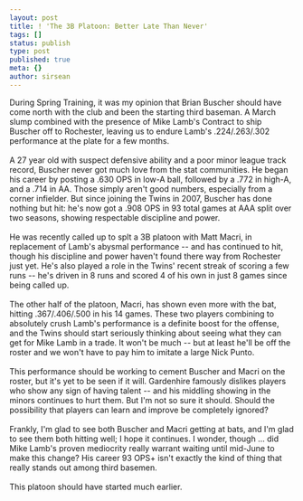 ```yaml
---
layout: post
title: ! 'The 3B Platoon: Better Late Than Never'
tags: []
status: publish
type: post
published: true
meta: {}
author: sirsean
---
```

During Spring Training, it was my opinion that Brian Buscher should have come north with the club and been the starting third baseman. A March slump combined with the presence of Mike Lamb's Contract to ship Buscher off to Rochester, leaving us to endure Lamb's .224/.263/.302 performance at the plate for a few months.<br /><br />A 27 year old with suspect defensive ability and a poor minor league track record, Buscher never got much love from the stat communities. He began his career by posting a .630 OPS in low-A ball, followed by a .772 in high-A, and a .714 in AA. Those simply aren't good numbers, especially from a corner infielder. But since joining the Twins in 2007, Buscher has done nothing but hit: he's now got a .908 OPS in 93 total games at AAA split over two seasons, showing respectable discipline and power.<br /><br />He was recently called up to splt a 3B platoon with Matt Macri, in replacement of Lamb's abysmal performance -- and has continued to hit, though his discipline and power haven't found there way from Rochester just yet. He's also played a role in the Twins' recent streak of scoring a few runs -- he's driven in 8 runs and scored 4 of his own in just 8 games since being called up.<br /><br />The other half of the platoon, Macri, has shown even more with the bat, hitting .367/.406/.500 in his 14 games. These two players combining to absolutely crush Lamb's performance is a definite boost for the offense, and the Twins should start seriously thinking about seeing what they can get for Mike Lamb in a trade. It won't be much -- but at least he'll be off the roster and we won't have to pay him to imitate a large Nick Punto.<br /><br />This performance should be working to cement Buscher and Macri on the roster, but it's yet to be seen if it will. Gardenhire famously dislikes players who show any sign of having talent -- and his middling showing in the minors continues to hurt them. But I'm not so sure it should. Should the possibility that players can learn and improve be completely ignored?<br /><br />Frankly, I'm glad to see both Buscher and Macri getting at bats, and I'm glad to see them both hitting well; I hope it continues. I wonder, though ... did Mike Lamb's proven mediocrity really warrant waiting until mid-June to make this change? His career 93 OPS+ isn't exactly the kind of thing that really stands out among third basemen.<br /><br />This platoon should have started much earlier.<br />
